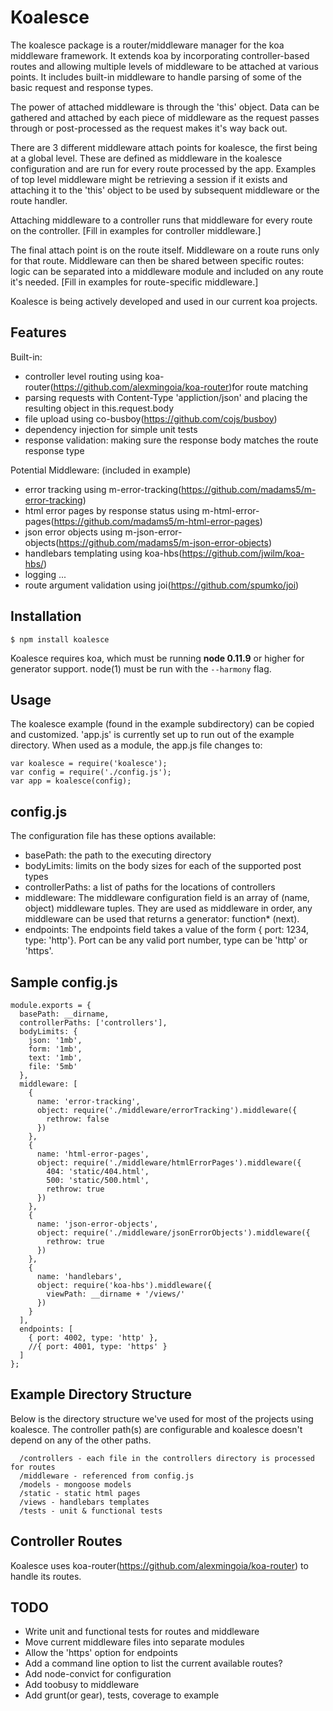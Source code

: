 # Koalesce

  The koalesce package is a router/middleware manager for the koa middleware framework. It extends koa by incorporating controller-based routes and allowing multiple levels of middleware to be attached at various points. It includes built-in middleware to handle parsing of some of the basic request and response types. 

  The power of attached middleware is through the 'this' object. Data can be gathered and attached by each piece of middleware as the request passes through or post-processed as the request makes it's way back out.

  There are 3 different middleware attach points for koalesce, the first being at a global level. These are defined as middleware in the koalesce configuration and are run for every route processed by the app. Examples of top level middleware might be retrieving a session if it exists and attaching it to the 'this' object to be used by subsequent middleware or the route handler.

  Attaching middleware to a controller runs that middleware for every route on the controller. [Fill in examples for controller middleware.]

  The final attach point is on the route itself. Middleware on a route runs only for that route. Middleware can then be shared between specific routes: logic can be separated into a middleware module and included on any route it's needed. [Fill in examples for route-specific middleware.]

  Koalesce is being actively developed and used in our current koa projects. 

## Features

  Built-in:

  - controller level routing using koa-router(https://github.com/alexmingoia/koa-router)for route matching
  - parsing requests with Content-Type 'appliction/json' and placing the resulting object in this.request.body
  - file upload using co-busboy(https://github.com/cojs/busboy)
  - dependency injection for simple unit tests
  - response validation: making sure the response body matches the route response type

  Potential Middleware: (included in example)

  - error tracking using m-error-tracking(https://github.com/madams5/m-error-tracking)
  - html error pages by response status using m-html-error-pages(https://github.com/madams5/m-html-error-pages)
  - json error objects using m-json-error-objects(https://github.com/madams5/m-json-error-objects)
  - handlebars templating using koa-hbs(https://github.com/jwilm/koa-hbs/)
  - logging ...
  - route argument validation using joi(https://github.com/spumko/joi)


## Installation

```
$ npm install koalesce
```

  Koalesce requires koa, which must be running __node 0.11.9__ or higher for generator support. node(1) must be run with the `--harmony` flag.

## Usage 

  The koalesce example (found in the example subdirectory) can be copied and customized. 'app.js' is currently set up to run out of the example directory. When used as a module, the app.js file changes to:

```
var koalesce = require('koalesce');
var config = require('./config.js');
var app = koalesce(config);
```

## config.js

  The configuration file has these options available:

- basePath: the path to the executing directory
- bodyLimits: limits on the body sizes for each of the supported post types
- controllerPaths: a list of paths for the locations of controllers
- middleware: The middleware configuration field is an array of (name, object) middleware tuples. They are used as middleware in order, any middleware can be used that returns a generator: function* (next).
- endpoints: The endpoints field takes a value of the form { port: 1234, type: 'http'}. Port can be any valid port number, type can be 'http' or 'https'.

## Sample config.js

```
module.exports = {
  basePath: __dirname,
  controllerPaths: ['controllers'],
  bodyLimits: {
    json: '1mb',
    form: '1mb',
    text: '1mb',
    file: '5mb'
  },
  middleware: [
    {
      name: 'error-tracking',
      object: require('./middleware/errorTracking').middleware({
        rethrow: false
      })
    },
    {
      name: 'html-error-pages',
      object: require('./middleware/htmlErrorPages').middleware({
        404: 'static/404.html',
        500: 'static/500.html',
        rethrow: true
      })
    },
    {
      name: 'json-error-objects',
      object: require('./middleware/jsonErrorObjects').middleware({
        rethrow: true
      })
    },
    {
      name: 'handlebars', 
      object: require('koa-hbs').middleware({ 
        viewPath: __dirname + '/views/'
      })
    }
  ],
  endpoints: [
    { port: 4002, type: 'http' },
    //{ port: 4001, type: 'https' }
  ]
};
```

## Example Directory Structure

  Below is the directory structure we've used for most of the projects using koalesce. The controller path(s) are configurable and koalesce doesn't depend on any of the other paths.

```
  /controllers - each file in the controllers directory is processed for routes
  /middleware - referenced from config.js 
  /models - mongoose models
  /static - static html pages
  /views - handlebars templates
  /tests - unit & functional tests
```

## Controller Routes

  Koalesce uses koa-router(https://github.com/alexmingoia/koa-router) to handle its routes. 

## TODO

- Write unit and functional tests for routes and middleware
- Move current middleware files into separate modules
- Allow the 'https' option for endpoints
- Add a command line option to list the current available routes?
- Add node-convict for configuration
- Add toobusy to middleware
- Add grunt(or gear), tests, coverage to example 


